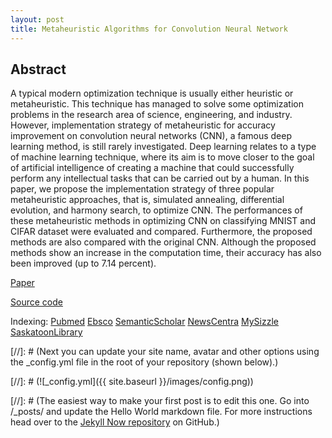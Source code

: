 ```yaml
---
layout: post
title: Metaheuristic Algorithms for Convolution Neural Network
---
```

## Abstract

A typical modern optimization technique is usually either heuristic or metaheuristic. This technique has managed to solve some optimization problems in the research area of science, engineering, and industry. However, implementation strategy of metaheuristic for accuracy improvement on convolution neural networks (CNN), a famous deep learning method, is still rarely investigated. Deep learning relates to a type of machine learning technique, where its aim is to move closer to the goal of artificial intelligence of creating a machine that could successfully perform any intellectual tasks that can be carried out by a human. In this paper, we propose the implementation strategy of three popular metaheuristic approaches, that is, simulated annealing, differential evolution, and harmony search, to optimize CNN. The performances of these metaheuristic methods in optimizing CNN on classifying MNIST and CIFAR dataset were evaluated and compared. Furthermore, the proposed methods are also compared with the original CNN. Although the proposed methods show an increase in the computation time, their accuracy has also been improved (up to 7.14 percent).

[Paper](https://www.hindawi.com/journals/cin/2016/1537325/)

[Source code](https://github.com/mlcv-lab/Metaheuristic-Algorithms-CNN)

Indexing:
[Pubmed](http://www.ncbi.nlm.nih.gov/pmc/articles/PMC4916328/) [Ebsco](http://web.a.ebscohost.com/abstract?direct=true&profile=ehost&scope=site&authtype=crawler&jrnl=16875265&AN=115985825&h=REeXbc79ljlHu1rpuJUNNgNhpkItEzTm1Oh9s%2bhEgZgSMKYAoR7Nae0SvQDyDmpTNBW%2b8CW6FO33NnoDM%2bCyMQ%3d%3d&crl=c&resultNs=AdminWebAuth&resultLocal=ErrCrlNotAuth&crlhashurl=login.aspx%3fdirect%3dtrue%26profile%3dehost%26scope%3dsite%26authtype%3dcrawler%26jrnl%3d16875265%26AN%3d115985825) [SemanticScholar](https://www.semanticscholar.org/paper/Metaheuristic-Algorithms-for-Convolution-Neural-Rere-Fanany/55e41ba8798bdc4cd07d3977e8d10f994f95ee6c) [NewsCentra](http://newscentral.exsees.com/item/dc94092311963f52023c6a0054c335fe-c1301184d53038c25b03600541a316dc) [MySizzle](http://www.myscizzle.com/search/abstract?id=27375738) [SaskatoonLibrary](http://saskatoonlibrary.ca/eds/item?dbid=edb&an=115985825)

[//]: # (Next you can update your site name, avatar and other options using the _config.yml file in the root of your repository (shown below).)

[//]: # (![_config.yml]({{ site.baseurl }}/images/config.png))

[//]: # (The easiest way to make your first post is to edit this one. Go into /_posts/ and update the Hello World markdown file. For more instructions head over to the [Jekyll Now repository](https://github.com/barryclark/jekyll-now) on GitHub.)

